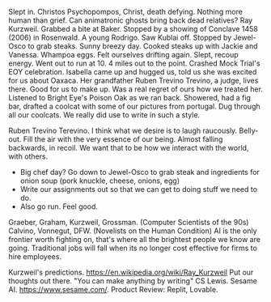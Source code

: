 Slept in. Christos Psychopompos, Christ, death defying. Nothing more human than grief. Can animatronic ghosts bring back dead relatives? Ray Kurzweil. Grabbed a bite at Baker. Stopped by a showing of Conclave 1458 (2006) in Rosenwald. A young Rodrigo. Saw Kublai off. Stopped by Jewel-Osco to grab steaks. Sunny breezy day. Cooked steaks up with Jackie and Vanessa. Whampoa eggs. Felt ourselves drifting again. Slept, recoup energy. Went out to run at 10. 4 miles out to the point. Crashed Mock Trial's EOY celebration. Isabella came up and hugged us, told us she was excited for us about Oaxaca. Her grandfather Ruben Trevino Trevino, a judge, lives there. Good for us to make up. Was a real regret of ours how we treated her. Listened to Bright Eye's Poison Oak as we ran back. Showered, had a fig bar, drafted a coolcat with some of our pictures from portugal. Dug through all our coolcats. We really did use to write in such a style.

Ruben Trevino Terevino. I think what we desire is to laugh raucously. Belly-out. Fill the air with the very essence of our being. Almost falling backwards, in recoil. We want that to be how we interact with the world, with others. 

- Big chef day? Go down to Jewel-Osco to grab steak and ingredients for onion soup (pork knuckle, cheese, onions, egg) 
- Write our assignments out so that we can get to doing stuff we need to do. 
- Also go run. Feel good.

Graeber, Graham, Kurzweil, Grossman. (Computer Scientists of the 90s)
Calvino, Vonnegut, DFW. (Novelists on the Human Condition)
AI is the only frontier worth fighting on, that's where all the brightest people we know are going. 
Traditional jobs will fall when its no longer cost effective for firms to hire employees.

Kurzweil's predictions. https://en.wikipedia.org/wiki/Ray_Kurzweil Put our thoughts out there. 
"You can make anything by writing" CS Lewis.
Sesame AI. https://www.sesame.com/. 
Product Review: Replit, Lovable.
